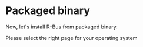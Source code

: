 # Packaged binary

Now, let's install R-Bus from packaged binary.

Please select the right page for your operating system
